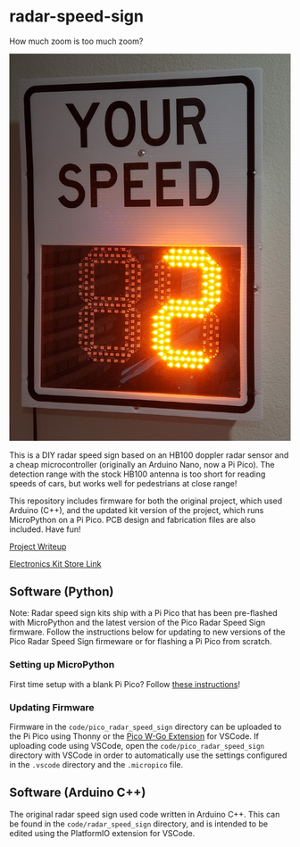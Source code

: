 # radar-speed-sign
How much zoom is too much zoom?

![Radar speed sign mounted to my wall](images/radar_speed_sign.jpg)

This is a DIY radar speed sign based on an HB100 doppler radar sensor and a cheap microcontroller (originally an Arduino Nano, now a Pi Pico). The detection range with the stock HB100 antenna is too short for reading speeds of cars, but works well for pedestrians at close range!

This repository includes firmware for both the original project, which used Arduino (C++), and the updated kit version of the project, which runs MicroPython on a Pi Pico. PCB design and fabrication files are also included. Have fun!

[Project Writeup](https://johnmcnelly.com/arduino-radar-speed-sign/)

[Electronics Kit Store Link](https://pantsforbirds.com/product/radar-speed-sign/)

## Software (Python)
Note: Radar speed sign kits ship with a Pi Pico that has been pre-flashed with MicroPython and the latest version of the Pico Radar Speed Sign firmware. Follow the instructions below for updating to new versions of the Pico Radar Speed Sign firmeware or for flashing a Pi Pico from scratch.

### Setting up MicroPython
First time setup with a blank Pi Pico? Follow [these instructions](https://www.raspberrypi.com/documentation/microcontrollers/micropython.html)!

### Updating Firmware
Firmware in the `code/pico_radar_speed_sign` directory can be uploaded to the Pi Pico using Thonny or the [Pico W-Go Extension](https://github.com/paulober/MicroPico) for VSCode. If uploading code using VSCode, open the `code/pico_radar_speed_sign` directory with VSCode in order to automatically use the settings configured in the `.vscode` directory and the `.micropico` file.

## Software (Arduino C++)
The original radar speed sign used code written in Arduino C++. This can be found in the `code/radar_speed_sign` directory, and is intended to be edited using the PlatformIO extension for VSCode.